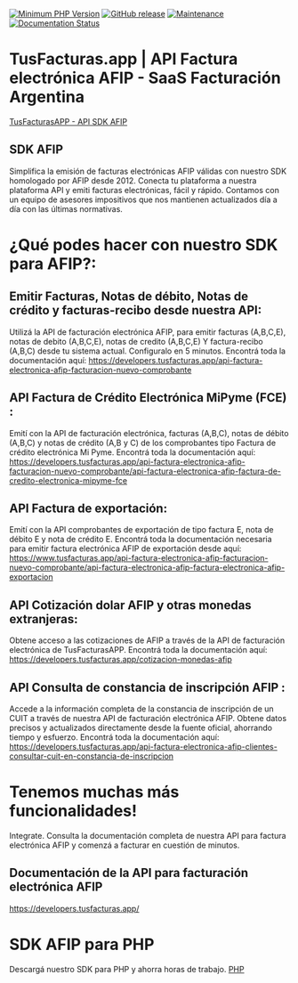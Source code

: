 

[![Minimum PHP Version](https://img.shields.io/badge/php-%3E%3D%207.2-8892BF.svg)](https://php.net/)
[![GitHub release](https://img.shields.io/badge/version-1.0-brightgreen)](https://github.com/vousys/tusfacturas/releases/)
[![Maintenance](https://img.shields.io/badge/Maintained%3F-yes-green.svg)](https://github.com/vousys/tusfacturas/graphs/commit-activity)
[![Documentation Status](https://readthedocs.org/projects/ansicolortags/badge/?version=latest)](https://developers.tusfacturas.app/)


# TusFacturas.app |  API Factura electrónica AFIP - SaaS Facturación Argentina

[TusFacturasAPP - API SDK AFIP](https://cdn.tusfacturas.app/web/images/ig/157.webp)

## SDK AFIP
Simplifica la emisión de facturas electrónicas AFIP válidas con nuestro SDK homologado por AFIP desde 2012.
Conecta tu plataforma a nuestra plataforma API y emiti facturas electrónicas, fácil y rápido. 
Contamos con un equipo de asesores impositivos que nos mantienen actualizados día a día con las últimas normativas.

# ¿Qué podes hacer con nuestro SDK para AFIP?:

## Emitir Facturas, Notas de débito, Notas de crédito y facturas-recibo desde nuestra API:
Utilizá la API de facturación electrónica AFIP, para emitir facturas (A,B,C,E), notas de debito (A,B,C,E), notas de credito (A,B,C,E) Y factura-recibo (A,B,C) desde tu sistema actual. Configuralo en 5 minutos.
Encontrá toda la documentación aquí: https://developers.tusfacturas.app/api-factura-electronica-afip-facturacion-nuevo-comprobante


## API Factura de Crédito Electrónica MiPyme (FCE) :
Emití con la API de facturación electrónica, facturas (A,B,C), notas de débito (A,B,C) y notas de crédito (A,B y C) de los comprobantes tipo Factura de crédito electrónica Mi Pyme.
Encontrá toda la documentación aquí: https://developers.tusfacturas.app/api-factura-electronica-afip-facturacion-nuevo-comprobante/api-factura-electronica-afip-factura-de-credito-electronica-mipyme-fce

## API Factura de exportación:
Emití con la API comprobantes de exportación de tipo factura E, nota de débito E y nota de crédito E.
Encontrá toda la documentación necesaria para emitir factura electrónica AFIP de exportación desde aquí: https://www.tusfacturas.app/api-factura-electronica-afip-facturacion-nuevo-comprobante/api-factura-electronica-afip-factura-electronica-afip-exportacion

## API Cotización dolar AFIP y otras monedas extranjeras:
Obtene acceso a las cotizaciones de AFIP a través de la API de facturación electrónica de TusFacturasAPP.
Encontrá toda la documentación aquí: https://developers.tusfacturas.app/cotizacion-monedas-afip

## API Consulta de constancia de inscripción AFIP :
Accede a la información completa de la constancia de inscripción de un CUIT a través de nuestra API de facturación electrónica AFIP.
Obtene datos precisos y actualizados directamente desde la fuente oficial, ahorrando tiempo y esfuerzo.
Encontrá toda la documentación aquí: https://developers.tusfacturas.app/api-factura-electronica-afip-clientes-consultar-cuit-en-constancia-de-inscripcion

# Tenemos muchas más funcionalidades!
Integrate. Consulta la documentación completa de nuestra API para factura electrónica AFIP y comenzá a facturar en cuestión de minutos.

## Documentación de la API para facturación electrónica AFIP 
https://developers.tusfacturas.app/

# SDK AFIP para PHP 
Descargá nuestro SDK para PHP y ahorra horas de trabajo.
[PHP](https://github.com/vousys/tusfacturas/tree/master/php)

